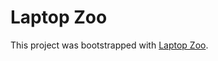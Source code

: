 # Laptop Zoo

This project was bootstrapped with [Laptop Zoo](https://playful-narwhal-8df1b3.netlify.app/).

